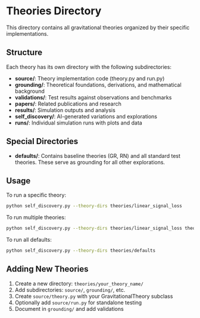 # Theories Directory

This directory contains all gravitational theories organized by their specific implementations.

## Structure

Each theory has its own directory with the following subdirectories:

- **source/**: Theory implementation code (theory.py and run.py)
- **grounding/**: Theoretical foundations, derivations, and mathematical background
- **validations/**: Test results against observations and benchmarks
- **papers/**: Related publications and research
- **results/**: Simulation outputs and analysis
- **self_discovery/**: AI-generated variations and explorations
- **runs/**: Individual simulation runs with plots and data

## Special Directories

- **defaults/**: Contains baseline theories (GR, RN) and all standard test theories. These serve as grounding for all other explorations.

## Usage

To run a specific theory:
```bash
python self_discovery.py --theory-dirs theories/linear_signal_loss
```

To run multiple theories:
```bash
python self_discovery.py --theory-dirs theories/linear_signal_loss theories/einstein_deathbed_unified
```

To run all defaults:
```bash
python self_discovery.py --theory-dirs theories/defaults
```

## Adding New Theories

1. Create a new directory: `theories/your_theory_name/`
2. Add subdirectories: `source/`, `grounding/`, etc.
3. Create `source/theory.py` with your GravitationalTheory subclass
4. Optionally add `source/run.py` for standalone testing
5. Document in `grounding/` and add validations 